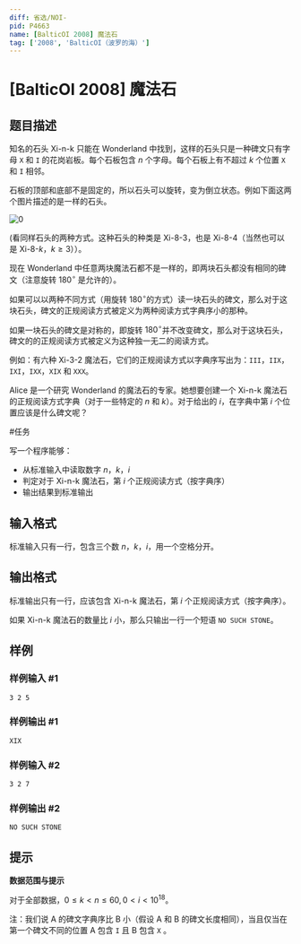 ```yaml
---
diff: 省选/NOI-
pid: P4663
name: [BalticOI 2008] 魔法石
tag: ['2008', 'BalticOI（波罗的海）']
---
```

# [BalticOI 2008] 魔法石
## 题目描述

知名的石头 $\text{Xi-n-k}$ 只能在 Wonderland 中找到，这样的石头只是一种碑文只有字母 ``X`` 和 ``I`` 的花岗岩板。每个石板包含 $n$ 个字母。每个石板上有不超过 $k$ 个位置 ``X`` 和 ``I`` 相邻。

石板的顶部和底部不是固定的，所以石头可以旋转，变为倒立状态。例如下面这两个图片描述的是一样的石头。 

![0](https://i.loli.net/2018/02/20/5a8ba0ad731f2.png)

(看同样石头的两种方式。这种石头的种类是 $\text{Xi-8-3}$，也是 $\text{Xi-8-4}$（当然也可以是 $\text{Xi-8-}k$，$k \ge 3$））。

现在 Wonderland 中任意两块魔法石都不是一样的，即两块石头都没有相同的碑文（注意旋转 $180^\circ$​​ 是允许的）。

如果可以以两种不同方式（用旋转 $180^\circ$​​ 的方式）读一块石头的碑文，那么对于这块石头，碑文的正规阅读方式被定义为两种阅读方式字典序小的那种。

如果一块石头的碑文是对称的，即旋转 $180^\circ$​​ 并不改变碑文，那么对于这块石头，碑文的的正规阅读方式被定义为这种独一无二的阅读方式。

例如：有六种 $\text{Xi-3-2}$ 魔法石，它们的正规阅读方式以字典序写出为：``III``，``IIX``，``IXI``，``IXX``，``XIX`` 和 ``XXX``。

Alice 是一个研究 Wonderland 的魔法石的专家。她想要创建一个 $\text{Xi-n-k}$ 魔法石的正规阅读方式字典（对于一些特定的 $n$ 和 $k$）。对于给出的 $i$，在字典中第 $i$ 个位置应该是什么碑文呢？

#任务

写一个程序能够：

-    从标准输入中读取数字 $n$，$k$，$i$
-    判定对于 $\text{Xi-n-k}$ 魔法石，第 $i$ 个正规阅读方式（按字典序）
-    输出结果到标准输出

## 输入格式

标准输入只有一行，包含三个数 $n$，$k$，$i$，用一个空格分开。
## 输出格式

标准输出只有一行，应该包含 $\text{Xi-n-k}$ 魔法石，第 $i$ 个正规阅读方式（按字典序）。

如果 $\text{Xi-n-k}$ 魔法石的数量比 $i$ 小，那么只输出一行一个短语 ``NO SUCH STONE``。 
## 样例

### 样例输入 #1
```
3 2 5
```
### 样例输出 #1
```
XIX
```
### 样例输入 #2
```
3 2 7
```
### 样例输出 #2
```
NO SUCH STONE
```
## 提示

**数据范围与提示**

对于全部数据，$0\le k<n\le 60,0<i<10^{18}$​​。

注：我们说 $\text{A}$ 的碑文字典序比 $\text{B}$ 小（假设 $\text{A}$ 和 $\text{B}$ 的碑文长度相同），当且仅当在第一个碑文不同的位置 $\text{A}$ 包含 ``I`` 且 $\text{B}$ 包含 ``X`` 。

